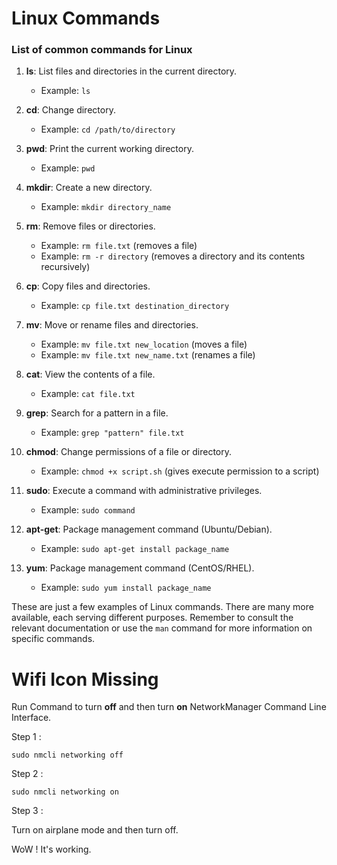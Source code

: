 # Linux Commands

<h3>List of common commands for Linux</h3>


1. **ls**: List files and directories in the current directory.
   - Example: `ls`

2. **cd**: Change directory.
   - Example: `cd /path/to/directory`

3. **pwd**: Print the current working directory.
   - Example: `pwd`

4. **mkdir**: Create a new directory.
   - Example: `mkdir directory_name`

5. **rm**: Remove files or directories.
   - Example: `rm file.txt` (removes a file)
   - Example: `rm -r directory` (removes a directory and its contents recursively)

6. **cp**: Copy files and directories.
   - Example: `cp file.txt destination_directory`

7. **mv**: Move or rename files and directories.
   - Example: `mv file.txt new_location` (moves a file)
   - Example: `mv file.txt new_name.txt` (renames a file)

8. **cat**: View the contents of a file.
   - Example: `cat file.txt`

9. **grep**: Search for a pattern in a file.
   - Example: `grep "pattern" file.txt`

10. **chmod**: Change permissions of a file or directory.
    - Example: `chmod +x script.sh` (gives execute permission to a script)

11. **sudo**: Execute a command with administrative privileges.
    - Example: `sudo command`

12. **apt-get**: Package management command (Ubuntu/Debian).
    - Example: `sudo apt-get install package_name`

13. **yum**: Package management command (CentOS/RHEL).
    - Example: `sudo yum install package_name`

These are just a few examples of Linux commands. There are many more available, each serving different purposes. Remember to consult the relevant documentation or use the `man` command for more information on specific commands.


# Wifi Icon Missing
Run Command to turn **off** and then turn **on** NetworkManager Command Line Interface.

Step 1 :

`sudo nmcli networking off`

Step 2 : 

`sudo nmcli networking on`

Step 3 : 

Turn on airplane mode and then turn off.

WoW ! It's working.
